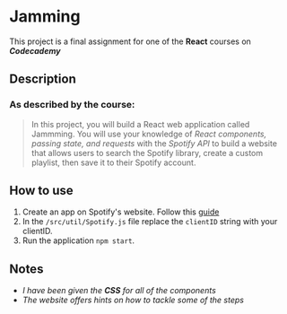 # Jamming
This project is a final assignment for one of the **React** courses on **_Codecademy_**
## Description
### As described by the course:
>In this project, you will build a React web application called Jammming. You will use your knowledge of _React components, passing state, and requests_ with the _Spotify API_ to build a website that allows users to search the Spotify library, create a custom playlist, then save it to their Spotify account.
## How to use
1. Create an app on Spotify's website. Follow this [guide](https://developer.spotify.com/documentation/general/guides/authorization/app-settings/)
2. In the `/src/util/Spotify.js` file replace the `clientID` string with your clientID.
3. Run the application `npm start`.
## Notes
- _I have been given the **CSS** for all of the components_
- _The website offers hints on how to tackle some of the steps_
